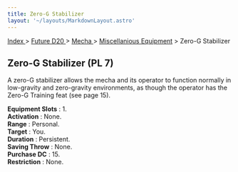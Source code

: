 ```yaml
---
title: Zero-G Stabilizer
layout: '~/layouts/MarkdownLayout.astro'
---
```


[ Index ](/) > [ Future D20 ](/future.d20.srd) > [ Mecha ](/future.d20.srd/mecha) > [ Miscellanious Equipment](/future.d20.srd/mecha/miscellanious) > Zero-G Stabilizer

##  Zero-G Stabilizer (PL 7)

A zero-G stabilizer allows the mecha and its operator to function normally in
low-gravity and zero-gravity environments, as though the operator has the
Zero-G Training feat (see page 15).

**Equipment Slots** : 1.  
**Activation** : None.  
**Range** : Personal.  
**Target** : You.  
**Duration** : Persistent.  
**Saving Throw** : None.  
**Purchase DC** : 15.  
**Restriction** : None.

